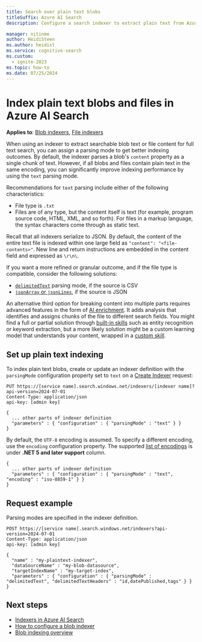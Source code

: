 ```yaml
---
title: Search over plain text blobs
titleSuffix: Azure AI Search
description: Configure a search indexer to extract plain text from Azure blobs for full text search in Azure AI Search.

manager: nitinme
author: HeidiSteen
ms.author: heidist
ms.service: cognitive-search
ms.custom:
  - ignite-2023
ms.topic: how-to
ms.date: 07/25/2024
---
```


# Index plain text blobs and files in Azure AI Search

**Applies to**: [Blob indexers](search-howto-indexing-azure-blob-storage.md), [File indexers](search-file-storage-integration.md)

When using an indexer to extract searchable blob text or file content for full text search, you can assign a parsing mode to get better indexing outcomes. By default, the indexer parses a blob's `content` property as a single chunk of text. However, if all blobs and files contain plain text in the same encoding, you can significantly improve indexing performance by using the `text` parsing mode.

Recommendations for `text` parsing include either of the following characteristics:

+ File type is `.txt`
+ Files are of any type, but the content itself is text (for example, program source code, HTML, XML, and so forth). For files in a markup language, the syntax characters come through as static text.

Recall that all indexers serialize to JSON. By default, the content of the entire text file is indexed within one large field as `"content": "<file-contents>"`. New line and return instructions are embedded in the content field and expressed as `\r\n\`.

If you want a more refined or granular outcome, and if the file type is compatible, consider the following solutions:

+ [`delimitedText`](search-howto-index-csv-blobs.md) parsing mode, if the source is CSV
+ [`jsonArray` or `jsonLines`](search-howto-index-json-blobs.md), if the source is JSON

An alternative third option for breaking content into multiple parts requires advanced features in the form of [AI enrichment](cognitive-search-concept-intro.md). It adds analysis that identifies and assigns chunks of the file to different search fields. You might find a full or partial solution through [built-in skills](cognitive-search-predefined-skills.md) such as entity recognition or keyword extraction, but a more likely solution might be a custom learning model that understands your content, wrapped in a [custom skill](cognitive-search-custom-skill-interface.md).

## Set up plain text indexing

To index plain text blobs, create or update an indexer definition with the `parsingMode` configuration property set to `text` on a [Create Indexer](/rest/api/searchservice/create-indexer) request:

```http
PUT https://[service name].search.windows.net/indexers/[indexer name]?api-version=2024-07-01
Content-Type: application/json
api-key: [admin key]

{
  ... other parts of indexer definition
  "parameters" : { "configuration" : { "parsingMode" : "text" } }
}
```

By default, the `UTF-8` encoding is assumed. To specify a different encoding, use the `encoding` configuration property. The supported [list of encodings](/dotnet/fundamentals/runtime-libraries/system-text-encoding#list-of-encodings) is under **.NET 5 and later support** column.

```http
{
  ... other parts of indexer definition
  "parameters" : { "configuration" : { "parsingMode" : "text", "encoding" : "iso-8859-1" } }
}
```

## Request example

Parsing modes are specified in the indexer definition.

```http
POST https://[service name].search.windows.net/indexers?api-version=2024-07-01
Content-Type: application/json
api-key: [admin key]

{
  "name" : "my-plaintext-indexer",
  "dataSourceName" : "my-blob-datasource",
  "targetIndexName" : "my-target-index",
  "parameters" : { "configuration" : { "parsingMode" : "delimitedText", "delimitedTextHeaders" : "id,datePublished,tags" } }
}
```

## Next steps

+ [Indexers in Azure AI Search](search-indexer-overview.md)
+ [How to configure a blob indexer](search-howto-indexing-azure-blob-storage.md)
+ [Blob indexing overview](search-blob-storage-integration.md)
